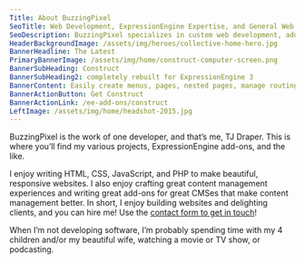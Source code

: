 ```yaml
---
Title: About BuzzingPixel
SeoTitle: Web Development, ExpressionEngine Expertise, and General Web Knowlege
SeoDescription: BuzzingPixel specializes in custom web development, add-ons for ExpressionEngine and Craft, and custom web development
HeaderBackgroundImage: /assets/img/heroes/collective-home-hero.jpg
BannerHeadline: The Latest
PrimaryBannerImage: /assets/img/home/construct-computer-screen.png
BannerSubHeading: Construct
BannerSubHeading2: completely rebuilt for ExpressionEngine 3
BannerContent: Easily create menus, pages, nested pages, manage routing, and more!
BannerActionButton: Get Construct
BannerActionLink: /ee-add-ons/construct
LeftImage: /assets/img/home/headshot-2015.jpg
---
```


BuzzingPixel is the work of one developer, and that’s me, TJ Draper. This is where you’ll find my various projects, ExpressionEngine add-ons, and the like.

I enjoy writing HTML, CSS, JavaScript, and PHP to make beautiful, responsive websites. I also enjoy crafting great content management experiences and writing great add-ons for great CMSes that make content management better. In short, I enjoy building websites and delighting clients, and you can hire me! Use the [contact form to get in touch](/contact)!

When I’m not developing software, I’m probably spending time with my 4 children and/or my beautiful wife, watching a movie or TV show, or podcasting.
